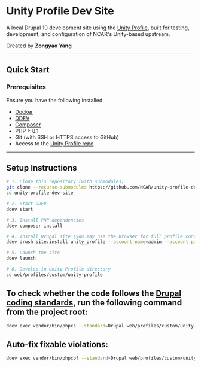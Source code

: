 # Unity Profile Dev Site

A local Drupal 10 development site using the [Unity Profile](https://github.com/NCAR/unity-profile), built for testing, development, and configuration of NCAR's Unity-based upstream.

Created by **Zongyao Yang**

---

## Quick Start

### Prerequisites

Ensure you have the following installed:

- [Docker](https://www.docker.com/)
- [DDEV](https://ddev.readthedocs.io/en/stable/)
- [Composer](https://getcomposer.org/)
- PHP ≥ 8.1
- Git (with SSH or HTTPS access to GitHub)
- Access to the [Unity Profile repo](https://github.com/NCAR/unity-profile)

---

## Setup Instructions

```bash
# 1. Clone this repository (with submodules)
git clone --recurse-submodules https://github.com/NCAR/unity-profile-dev-site/
cd unity-profile-dev-site

# 2. Start DDEV
ddev start

# 3. Install PHP dependencies
ddev composer install

# 4. Install Drupal site (you may use the browser for full profile config)
ddev drush site:install unity_profile --account-name=admin --account-pass=admin

# 5. Launch the site
ddev launch

# 6. Develop in Unity Profile directory
cd web/profiles/custom/unity-profile
```

## To check whether the code follows the [Drupal coding standards](https://www.drupal.org/docs/develop/standards), run the following command from the project root:


```bash
ddev exec vendor/bin/phpcs --standard=Drupal web/profiles/custom/unity-profile/modules/opensky_publications
```

## Auto-fix fixable violations:

```bash
ddev exec vendor/bin/phpcbf --standard=Drupal web/profiles/custom/unity-profile/modules/opensky_publications
```


